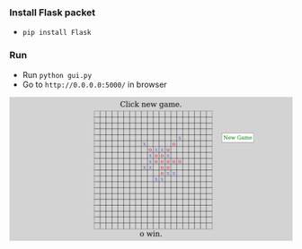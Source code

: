 ### Install Flask packet
- ```pip install Flask```

### Run
- Run ```python gui.py```
- Go to ```http://0.0.0.0:5000/``` in browser

![alt text](https://github.com/HuyTtdd/gomoku-minimax/blob/master/img_1.png)
